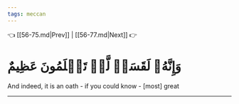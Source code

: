 ```yaml
---
tags: meccan
---
```


👈 [[56-75.md|Prev]] | [[56-77.md|Next]] 👉

# وَإِنَّهُۥ لَقَسَمٞ لَّوۡ تَعۡلَمُونَ عَظِيمٌ

And indeed, it is an oath - if you could know - [most] great

---

